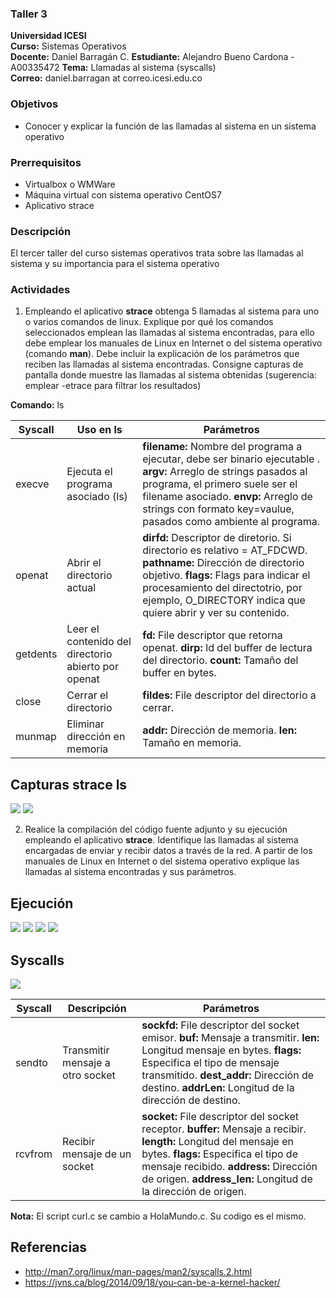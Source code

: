 ### Taller 3
**Universidad ICESI**  
**Curso:** Sistemas Operativos  
**Docente:** Daniel Barragán C.
**Estudiante:** Alejandro Bueno Cardona - A00335472
**Tema:** Llamadas al sistema (syscalls)  
**Correo:** daniel.barragan at correo.icesi.edu.co


### Objetivos
* Conocer y explicar la función de las llamadas al sistema en un sistema operativo

### Prerrequisitos
* Virtualbox o WMWare
* Máquina virtual con sistema operativo CentOS7
* Aplicativo strace

### Descripción
El tercer taller del curso sistemas operativos trata sobre las llamadas al sistema y su importancia para el sistema operativo

### Actividades

1. Empleando el aplicativo **strace** obtenga 5 llamadas al sistema para uno o varios comandos de linux. Explique por qué los comandos seleccionados emplean las llamadas al sistema encontradas, para ello debe emplear los manuales de Linux en Internet o del sistema operativo (comando **man**). Debe incluir la explicación de los parámetros que reciben las llamadas al sistema encontradas. Consigne capturas de pantalla donde muestre las llamadas al sistema obtenidas (sugerencia: emplear -etrace para filtrar los resultados)

**Comando:** ls

| Syscall | Uso en ls | Parámetros | 
|---|---|---|
| execve | Ejecuta el programa asociado (ls) | **filename:** Nombre del programa a ejecutar, debe ser binario ejecutable . **argv:** Arreglo de strings pasados al programa, el primero suele ser el filename asociado. **envp:** Arreglo de strings con formato key=vaulue, pasados como ambiente al programa. |
| openat | Abrir el directorio actual | **dirfd:** Descriptor de diretorio. Si directorio es relativo = AT_FDCWD. **pathname:** Dirección de directorio objetivo. **flags:** Flags para indicar el procesamiento del directotrio, por ejemplo, O_DIRECTORY indica que quiere abrir y ver su contenido. |
| getdents | Leer el contenido del directorio abierto por openat | **fd:** File descriptor que retorna openat. **dirp:** Id del buffer de lectura del directorio. **count:** Tamaño del buffer en bytes. |
| close | Cerrar el directorio | **fildes:** File descriptor del directorio a cerrar. |
| munmap | Eliminar dirección en memoria | **addr:** Dirección de memoria. **len:** Tamaño en memoria. |

## Capturas strace ls
![][1]
![][2]



2. Realice la compilación del código fuente adjunto y su ejecución empleando el aplicativo **strace**. Identifique las llamadas al sistema encargadas de enviar y recibir datos a través de la red. A partir de los manuales de Linux en Internet o del sistema operativo explique las llamadas al sistema encontradas y sus parámetros.

## Ejecución

![][3]
![][4]
![][5]
![][6]

## Syscalls

![][7]

| Syscall | Descripción | Parámetros | 
|---|---|---|
| sendto | Transmitir mensaje a otro socket | **sockfd:** File descriptor del socket emisor. **buf:** Mensaje a transmitir. **len:** Longitud mensaje en bytes. **flags:** Especifica el tipo de mensaje transmitido. **dest_addr:** Dirección de destino. **addrLen:** Longitud de la dirección de destino. |
| rcvfrom | Recibir mensaje de un socket | **socket:** File descriptor del socket receptor. **buffer:** Mensaje a recibir. **length:** Longitud del mensaje en bytes. **flags:** Especifica el tipo de mensaje recibido. **address:** Dirección de origen. **address_len:** Longitud de la dirección de origen. |

**Nota:** El script curl.c se cambio a HolaMundo.c. Su codigo es el mismo.


## Referencias

* http://man7.org/linux/man-pages/man2/syscalls.2.html  
* https://jvns.ca/blog/2014/09/18/you-can-be-a-kernel-hacker/

[1]: imgs/ws3II.PNG
[2]: imgs/ws3I.PNG
[3]: imgs/ws3III.PNG
[4]: imgs/ws3IV.PNG
[5]: imgs/ws3V.PNG
[6]: imgs/ws3VI.PNG
[7]: imgs/ws3VII.PNG
